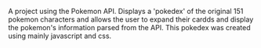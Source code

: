 A project using the Pokemon API. Displays a 'pokedex' of the original 151 pokemon characters and allows the user to expand their cardds and display the pokemon's information parsed from the API. 
This pokedex was created using mainly javascript and css.
